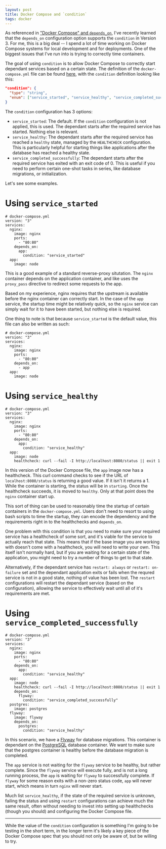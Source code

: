 ```yaml
---
layout: post
title: Docker Compose and `condition`
tags: docker
---
```


As referenced in ["Docker Compose" and `depends_on`](../_posts/2021-04-27-Docker-Compose-and-depends_on.md), I've recently learned that the `depends_on` configuration option supports the `condition` in Version 3. For me, this is a big deal -- I spend a lot of time working on Docker Compose systems for local development and for deployments. One of the biggest issues that I've run into is trying to correctly time containers.

The goal of using `condition` is to allow Docker Compose to correctly start dependant services based on a certain state. The definition of the `docker-compose.yml` file can be found [here](https://github.com/compose-spec/compose-spec/blob/master/schema/compose-spec.json), with the `condition` definition looking like this:

```json
"condition": {
  "type": "string",
  "enum": ["service_started", "service_healthy", "service_completed_successfully"]
}
```

The `condition` configuration has 3 options:
* `service_started`: The default. If the `condition` configuration is not applied, this is used. The dependant starts after the required service has started. Nothing else is relevant.
* `service_healthy`: The dependant starts after the required service has reached a `healthy` state, managed by the `HEALTHCHECK` configuration. This is particularly helpful for starting things like applications after the database has reached a healthy state.
* `service_completed_successfully`: The dependant starts after the required service has exited with an exit code of 0. This is useful if you need to perform certain one-shot tasks in series, like database migrations, or initialization.

Let's see some examples.

# Using `service_started`
```
# docker-compose.yml
version: "3"
services:
  nginx:
    image: nginx
	ports:
	  - "80:80"
	depends_on:
	  app:
	    condition: "service_started"
  app:
    image: node
```

This is a good example of a standard reverse-proxy situtation. The `nginx` container depends on the application container, and like uses the `proxy_pass` directive to redirect some requests to the app.

Based on my experience, nginx requires that the upstream is available before the nginx container can correctly start. In the case of the `app` service, the startup time might be relatively quick, so the `nginx` service can simply wait for it to have been started, but nothing else is required.

One thing to note is that because `service_started` is the default value, this file can also be written as such:

```
# docker-compose.yml
version: "3"
services:
  nginx:
    image: nginx
	ports:
	  - "80:80"
	depends_on:
	  - app
  app:
    image: node
```

# Using `service_healthy`
```
# docker-compose.yml
version: "3"
services:
  nginx:
    image: nginx
	ports:
	  - "80:80"
	depends_on:
	  app:
	    condition: "service_healthy"
  app:
    image: node
	healthcheck: curl --fail -I http://localhost:8080/status || exit 1
```

In this version of the Docker Compose file, the `app` image now has a healthcheck. This curl command checks to see if the URL of `localhost:8080/status` is returning a good value. If it isn't it returns a 1. While the container is starting, the status will be in `starting`. Once the healthcheck succeeds, it is moved to `healthy`. Only at that point does the `nginx` container start up.

This sort of thing can be used to reasonably time the startup of certain containers in the `docker-compose.yml`. Users don't need to resort to using bash scripts to time the startup, they can encode the dependency and the requirements right in to the healthchecks and `depends_on`.

One problem with this condition is that you need to make sure your required service has a healthcheck of some sort, and it's viable for the service to actually reach that state. This means that if the base image you are working with doesn't come with a healthcheck, you will need to write your own. This itself isn't normally hard, but if you are waiting for a certain state of the application, you might need to try a number of things to get to that state.

Alternatively, if the dependant service has `restart: always` or `restart: on-failure` set and the dependant application exits or fails when the requred service is not in a good state, nothing of value has been lost. The `restart` configurations will restart the dependant service (based on the configuration), allowing the service to effectively wait until all of it's requirements are met.

# Using `service_completed_successfully`
```
# docker-compose.yml
version: "3"
services:
  nginx:
    image: nginx
	ports:
	  - "80:80"
	depends_on:
	  app:
	    condition: "service_healthy"
  app:
    image: node
	healthcheck: curl --fail -I http://localhost:8080/status || exit 1
	depends_on:
	  flyway:
	    condition: "service_completed_successfully"
  postgres:
    image: postgres
  flyway:
    image: flyway
	depends_on:
	  postgres:
	    condition: "service_healthy"
```

In this scenario, we have a [Flyway](https://flywaydb.org/) for database migrations. This container is dependant on the [PostgreSQL](https://www.postgresql.org/) database container. We want to make sure that the postgres container is healthy before the database migration is completed.

The `app` service is not waiting for the `flyway` service to be healthy, but rather complete. Since the `flyway` service will execute fully, and is not a long running process, the `app` is waiting for `flyway` to successfully complete. If `flyway` for some reason exits with a non-zero status code, `app` will never start, which means in turn `nginx` will never start.

Much list `service_healthy`, if the state of the required service is unknown, failing the status and using `restart` configurations can achieve much the same result, often without needing to invest into setting up healthchecks (though you should) and configuring the Docker Compose file.

---

While the value of the `condition` configuration is something I'm going to be testing in the short term, in the longer term it's likely a key piece of the Docker Compose spec that you should not only be aware of, but be willing to try.